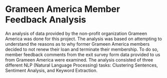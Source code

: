 # Grameen America Member Feedback Analysis

An analysis of data provided by the non-profit organization Grameen America was done for this project. The analysis was based on attempting to understand the reasons as to why former Grameen America members decided to not renew their loan and terminate their membership. To do so, member feedback comments from the exit survey form data provided to us from Grameen America were examined. The analysis consisted of three different NLP (Natural Language Processing) tasks: Clustering Sentences, Sentiment Analysis, and Keyword Extraction.
